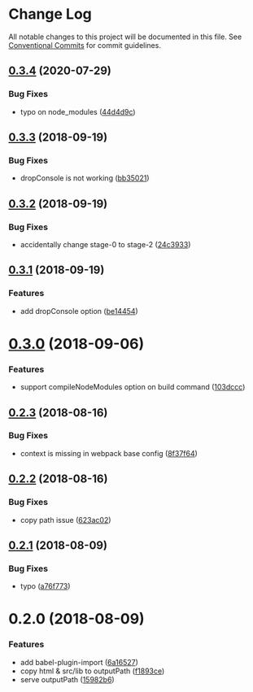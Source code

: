 # Change Log

All notable changes to this project will be documented in this file.
See [Conventional Commits](https://conventionalcommits.org) for commit guidelines.

## [0.3.4](https://github.com/nowa-webpack/solutions/compare/@nowa/solution-legacy@0.3.3...@nowa/solution-legacy@0.3.4) (2020-07-29)


### Bug Fixes

* typo on node_modules ([44d4d9c](https://github.com/nowa-webpack/solutions/commit/44d4d9c6f196a4f8c5fbf52e862a7f7eb6bab6da))





<a name="0.3.3"></a>
## [0.3.3](https://github.com/nowa-webpack/solutions/compare/@nowa/solution-legacy@0.3.2...@nowa/solution-legacy@0.3.3) (2018-09-19)


### Bug Fixes

* dropConsole is not working ([bb35021](https://github.com/nowa-webpack/solutions/commit/bb35021))





<a name="0.3.2"></a>
## [0.3.2](https://github.com/nowa-webpack/solutions/compare/@nowa/solution-legacy@0.3.1...@nowa/solution-legacy@0.3.2) (2018-09-19)


### Bug Fixes

* accidentally change stage-0 to stage-2 ([24c3933](https://github.com/nowa-webpack/solutions/commit/24c3933))




<a name="0.3.1"></a>
## [0.3.1](https://github.com/nowa-webpack/solutions/compare/@nowa/solution-legacy@0.3.0...@nowa/solution-legacy@0.3.1) (2018-09-19)


### Features

* add dropConsole option ([be14454](https://github.com/nowa-webpack/solutions/commit/be14454))





<a name="0.3.0"></a>
# [0.3.0](https://github.com/nowa-webpack/solutions/compare/@nowa/solution-legacy@0.2.3...@nowa/solution-legacy@0.3.0) (2018-09-06)


### Features

* support compileNodeModules option on build command ([103dccc](https://github.com/nowa-webpack/solutions/commit/103dccc))





<a name="0.2.3"></a>
## [0.2.3](https://github.com/nowa-webpack/solutions/compare/@nowa/solution-legacy@0.2.2...@nowa/solution-legacy@0.2.3) (2018-08-16)


### Bug Fixes

* context is missing in webpack base config ([8f37f64](https://github.com/nowa-webpack/solutions/commit/8f37f64))





<a name="0.2.2"></a>
## [0.2.2](https://github.com/nowa-webpack/solutions/compare/@nowa/solution-legacy@0.2.1...@nowa/solution-legacy@0.2.2) (2018-08-16)


### Bug Fixes

* copy path issue ([623ac02](https://github.com/nowa-webpack/solutions/commit/623ac02))





<a name="0.2.1"></a>
## [0.2.1](https://github.com/nowa-webpack/solutions/compare/@nowa/solution-legacy@0.2.0...@nowa/solution-legacy@0.2.1) (2018-08-09)


### Bug Fixes

* typo ([a76f773](https://github.com/nowa-webpack/solutions/commit/a76f773))





<a name="0.2.0"></a>
# 0.2.0 (2018-08-09)


### Features

* add babel-plugin-import ([6a16527](https://github.com/nowa-webpack/solutions/commit/6a16527))
* copy html & src/lib to outputPath ([f1893ce](https://github.com/nowa-webpack/solutions/commit/f1893ce))
* serve outputPath ([15982b6](https://github.com/nowa-webpack/solutions/commit/15982b6))
